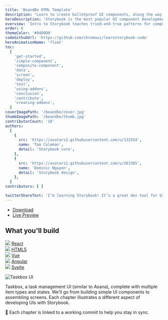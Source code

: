 ```yaml
---
title: 'BeandBe HTML Template'
description: "Learn to create bulletproof UI components, along the way you'll build an app UI from scratch."
heroDescription: 'Storybook is the most popular UI component development tool for React, Vue, and Angular.'
overview: 'Intro to Storybook teaches tried-and-true patterns for component development using Storybook. You’ll walk through essential UI component techniques while building a UI from scratch in React, Vue, or Angular. The info here is sourced from professional teams, core maintainers, and the awesome Storybook community. Professional developers at Airbnb, Dropbox, and Lonely Planet use Storybook to build durable documented UIs faster.'
order: 6
themeColor: '#94D0D0'
codeGithubUrl: 'https://github.com/chromaui/learnstorybook-code'
heroAnimationName: 'float'
toc:
  [
    'get-started',
    'simple-component',
    'composite-component',
    'data',
    'screen',
    'deploy',
    'test',
    'using-addons',
    'conclusion',
    'contribute',
    'creating-addons',
  ]
coverImagePath: '/beandbe/cover.jpg'
thumbImagePath: '/beandbe/thumb.jpg'
contributorCount: '10'
authors:
  [
    {
      src: 'https://avatars2.githubusercontent.com/u/132554',
      name: 'Tom Coleman',
      detail: 'Storybook core',
    },
    {
      src: 'https://avatars2.githubusercontent.com/u/263385',
      name: 'Dominic Nguyen',
      detail: 'Storybook design',
    },
  ]
contributors: [ ]

twitterShareText: 'I’m learning Storybook! It’s a great dev tool for UI components.'
---
```


<div class="btn-download">
  <ul class="listing-download">
    <li><a class="link-download" href="#">Download</a></li>
    <li><a class="link-demo" href="#">Live Preview</a></li>
  </ul>
</div>

<h2>What you'll build</h2>

<div class="badge-box">
  <div class="badge">
    <img src="/frameworks/logo-react.svg">
    <a href="/intro-to-storybook/react/en/get-started/"> React</a>
  </div>
  <div class="badge">
    <img src="/frameworks/logo-react.svg">
    <a href="/intro-to-storybook/react-native/en/get-started/"> HTML5</a>
  </div>
  <div class="badge">
    <img src="/frameworks/logo-vue.svg">
    <a href="/intro-to-storybook/vue/en/get-started/"> Vue</a>
  </div>
  <div class="badge">
    <img src="/frameworks/logo-angular.svg">
    <a href="/intro-to-storybook/angular/en/get-started/"> Angular</a>
  </div>
  <div class="badge">
   <img src="/frameworks/logo-svelte.svg">
   <a href="/intro-to-storybook/svelte/en/get-started/">  Svelte</a>
  </div>
</div>

![Taskbox UI](/intro-to-storybook/ss-browserchrome-taskbox-learnstorybook.png)

Taskbox, a task management UI (similar to Asana), complete with multiple item types and states. We'll go from building simple UI components to assembling screens. Each chapter illustrates a different aspect of developing UIs with Storybook.

📖 Each chapter is linked to a working commit to help you stay in sync.
